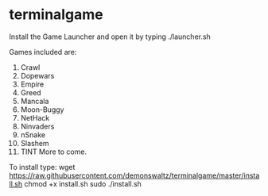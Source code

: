 # terminalgame
Install the Game Launcher and open it by typing ./launcher.sh

Games included are:

1. Crawl
2. Dopewars
3. Empire
4. Greed
5. Mancala
6. Moon-Buggy
7. NetHack
8. Ninvaders
9. nSnake
10. Slashem
11. TINT
More to come.

To install type: wget https://raw.githubusercontent.com/demonswaltz/terminalgame/master/install.sh chmod +x install.sh sudo ./install.sh
